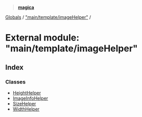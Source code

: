 > **[magica](../README.md)**

[Globals](../README.md) / ["main/template/imageHelper"](_main_template_imagehelper_.md) /

# External module: "main/template/imageHelper"

## Index

### Classes

* [HeightHelper](../classes/_main_template_imagehelper_.heighthelper.md)
* [ImageInfoHelper](../classes/_main_template_imagehelper_.imageinfohelper.md)
* [SizeHelper](../classes/_main_template_imagehelper_.sizehelper.md)
* [WidthHelper](../classes/_main_template_imagehelper_.widthhelper.md)